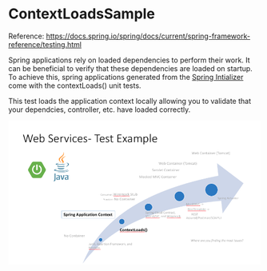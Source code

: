 # ContextLoadsSample

Reference: <https://docs.spring.io/spring/docs/current/spring-framework-reference/testing.html>

Spring applications rely on loaded dependencies to perform their work.  It can be beneficial to verify that these dependencies are loaded on startup.  To achieve this, spring applications generated from the [Spring Intializer](http://start.spring.io) come with the contextLoads() unit tests.

This test loads the application context locally allowing you to validate that your dependcies, controller, etc. have loaded correctly.

![Screenshot](https://github.com/markkornelsen/ContextLoadsSample/blob/master/doc/images/Context%20Loads.png)